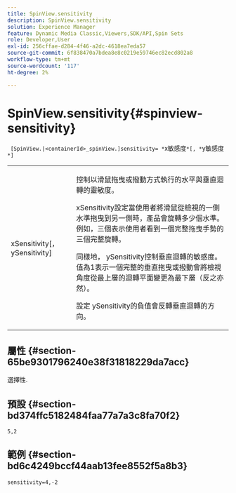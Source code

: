 ```yaml
---
title: SpinView.sensitivity
description: SpinView.sensitivity
solution: Experience Manager
feature: Dynamic Media Classic,Viewers,SDK/API,Spin Sets
role: Developer,User
exl-id: 256cffae-d284-4f46-a2dc-4618ea7eda57
source-git-commit: 6f838470a7bdea8e8c0219e59746ec82ecd802a8
workflow-type: tm+mt
source-wordcount: '117'
ht-degree: 2%

---
```


# SpinView.sensitivity{#spinview-sensitivity}

` [SpinView.|<containerId>_spinView.]sensitivity= *`x敏感度`*[, *`y敏感度`*]`

<table id="table_18D47E7C6A2D4D68B94225CB621D5F7C"> 
 <tbody> 
  <tr> 
   <td colname="col1"> <p> <span class="codeph"><span class="varname"> xSensitivity</span>[， <span class="varname"> ySensitivity</span>]</span> </p> </td> 
   <td colname="col2"> <p> 控制以滑鼠拖曳或撥動方式執行的水平與垂直迴轉的靈敏度。 </p> <p> <span class="codeph"> xSensitivity</span>設定當使用者將滑鼠從檢視的一側水準拖曳到另一側時，產品會旋轉多少個水準。 例如，三個表示使用者看到一個完整拖曳手勢的三個完整旋轉。 </p> <p>同樣地，<span class="codeph"> ySensitivity</span>控制垂直迴轉的敏感度。 值為1表示一個完整的垂直拖曳或撥動會將檢視角度從最上層的迴轉平面變更為最下層（反之亦然）。 </p> <p>設定<span class="codeph"> ySensitivity</span>的負值會反轉垂直迴轉的方向。 </p> </td> 
  </tr> 
 </tbody> 
</table>

## 屬性 {#section-65be9301796240e38f31818229da7acc}

選擇性.

## 預設 {#section-bd374ffc5182484faa77a7a3c8fa70f2}

`5,2`

## 範例 {#section-bd6c4249bccf44aab13fee8552f5a8b3}

`sensitivity=4,-2`
